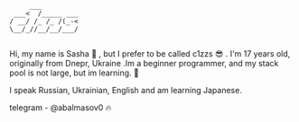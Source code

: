 ```
     ___         
 ___<  /_____ ___
/ __/ /_ /_ /(_-<
\__/_//__/__/___/
                      
```



<p>Hi, my name is Sasha 👋 , but I prefer to be called c1zzs 😎 . I'm 17 years old, originally from Dnepr, Ukraine .Im a beginner programmer, and my stack pool is not large, but im learning. 🥰</p>

<p>I speak Russian, Ukrainian, English and am learning Japanese.</p> 

<p>telegram - @abalmasov0 🔥</p>
